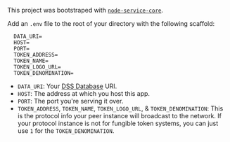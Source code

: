 This project was bootstraped with [`node-service-core`](https://github.com/bennyschmidt/node-service-core).

Add an `.env` file to the root of your directory with the following scaffold:

```
  DATA_URI=
  HOST=
  PORT=
  TOKEN_ADDRESS=
  TOKEN_NAME=
  TOKEN_LOGO_URL=
  TOKEN_DENOMINATION=
```

- `DATA_URI`: Your [DSS Database](https://github.com/exactchange/dss) URI.
- `HOST`: The address at which you host this app.
- `PORT`: The port you're serving it over.
- `TOKEN_ADDRESS`, `TOKEN_NAME`, `TOKEN_LOGO_URL`, & `TOKEN_DENOMINATION`: This is the protocol info your peer instance will broadcast to the network. If your protocol instance is not for fungible token systems, you can just use `1` for the `TOKEN_DENOMINATION`.
